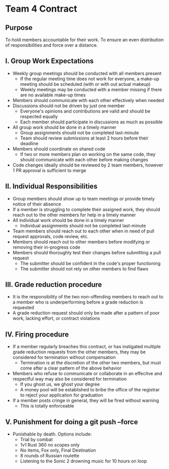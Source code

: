 # Team 4 Contract

## Purpose

To hold members accountable for their work. To ensure an even distribution of responsibilities and force over a distance.

## I. Group Work Expectations

* Weekly group meetings should be conducted with all members present
  * If the regular meeting time does not work for everyone, a make-up meeting should be scheduled (with or with out actual makeup)
  * Weekly meetings may be conducted with a member missing if there are no available make-up times
* Members should communicate with each other effectively when needed
* Discussions should not be driven by just one member
  * Everyone's opinions and contributions are valid and should be respected equally
  * Each member should participate in discussions as much as possible
* All group work should be done in a timely manner
  * Group assignments should not be completed last-minute
  * Team should review submissions at least 2 hours before their deadline
* Members should coordinate on shared code
  * If two or more members plan on working on the same code, they should communicate with each other before making changes
* Code changes ideally should be reviewed by 2 team members, however 1 PR approval is sufficient to merge

## II. Individual Responsibilities

* Group members should show up to team meetings or provide timely notice of their absence
* If a member is struggling to complete their assigned work, they should reach out to the other members for help in a timely manner
* All individual work should be done in a timely manner
  * Individual assignments should not be completed last-minute
* Team members should reach out to each other when in need of pull request approvals, code review, etc.
* Members should reach out to other members before modifying or removing their in-progress code
* Members should thoroughly test their changes before submitting a pull request
  * The submitter should be confident in the code's proper functioning
  * The submitter should not rely on other members to find flaws

## III. Grade reduction procedure

* It is the responsibility of the two non-offending members to reach out to a member who is underperforming before a grade reduction is requested
* A grade reduction request should only be made after a pattern of poor work, lacking effort, or contract violations

## IV. Firing procedure

* If a member regularly breaches this contract, or has instigated multiple grade reduction requests from the other members, they may be considered for termination without compensation
  * Termination is at the discretion of the other two members, but must come after a clear pattern of the above behavior
* Members who refuse to communicate or collaborate in an effecitve and respectful way may also be considered for termination
  * If you ghost us, we ghost your degree
  * A money pool will be established to bribe the office of the registrar to reject your application for graduation
* If a member posts cringe in general, they will be fired without warning
  * This is totally enforceable

## V. Punishment for doing a git push –force

* Punishable by death. Options include:
  * Trial by combat
  * 1v1 Rust 360 no scopes only
  * No items, Fox only, Final Destination
  * 8 rounds of Russian roulette
  * Listening to the Sonic 2 drowning music for 10 hours on loop
